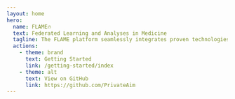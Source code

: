 ```yaml
---
layout: home
hero:
  name: FLAME🔥
  text: Federated Learning and Analyses in Medicine
  tagline: The FLAME platform seamlessly integrates proven technologies to revolutionize medical data analysis, ensuring robustness, security, and compliance while driving progress in research and data privacy.
  actions:
    - theme: brand
      text: Getting Started
      link: /getting-started/index
    - theme: alt
      text: View on GitHub
      link: https://github.com/PrivateAim
---
```

<style>
:root {
  --vp-home-hero-name-color: #ea5930;
  --vp-c-brand-1: #ea5930;
  --vp-c-brand-3: #ea5930;
  --vp-c-brand-2: #f49619;;
}


</style>
